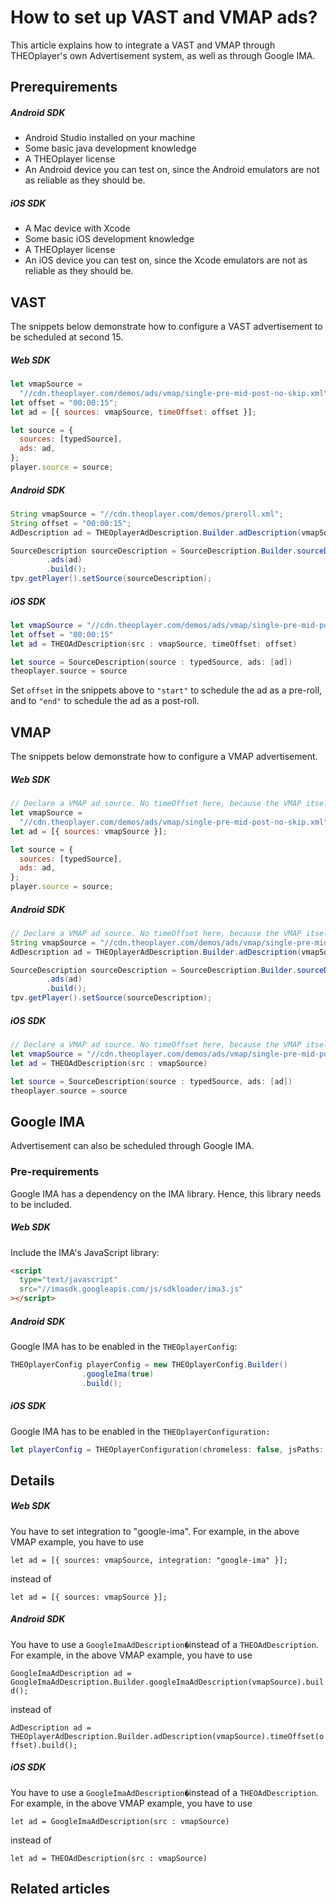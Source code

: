 # How to set up VAST and VMAP ads?

This article explains how to integrate a VAST and VMAP through THEOplayer's own Advertisement system, as well as through Google IMA.

## Prerequirements

##### Android SDK

- Android Studio installed on your machine
- Some basic java development knowledge
- A THEOplayer license
- An Android device you can test on, since the Android emulators are not as reliable as they should be.

##### iOS SDK

- A Mac device with Xcode
- Some basic iOS development knowledge
- A THEOplayer license
- An iOS device you can test on, since the Xcode emulators are not as reliable as they should be.

## VAST

The snippets below demonstrate how to configure a VAST advertisement to be scheduled at second 15.

##### Web SDK

```js
let vmapSource =
  "//cdn.theoplayer.com/demos/ads/vmap/single-pre-mid-post-no-skip.xml";
let offset = "00:00:15";
let ad = [{ sources: vmapSource, timeOffset: offset }];

let source = {
  sources: [typedSource],
  ads: ad,
};
player.source = source;
```

##### Android SDK

```java
String vmapSource = "//cdn.theoplayer.com/demos/preroll.xml";
String offset = "00:00:15";
AdDescription ad = THEOplayerAdDescription.Builder.adDescription(vmapSource).timeOffset(offset).build();

SourceDescription sourceDescription = SourceDescription.Builder.sourceDescription(typedSource)
        .ads(ad)
        .build();
tpv.getPlayer().setSource(sourceDescription);
```

##### iOS SDK

```swift
let vmapSource = "//cdn.theoplayer.com/demos/ads/vmap/single-pre-mid-post-no-skip.xml"
let offset = "00:00:15"
let ad = THEOAdDescription(src : vmapSource, timeOffset: offset)

let source = SourceDescription(source : typedSource, ads: [ad])
theoplayer.source = source
```

Set `offset` in the snippets above to `"start"` to schedule the ad as a pre-roll, and to `"end"` to schedule the ad as a post-roll.

## VMAP

The snippets below demonstrate how to configure a VMAP advertisement.

##### Web SDK

```js
// Declare a VMAP ad source. No timeOffset here, because the VMAP itself arranges this.
let vmapSource =
  "//cdn.theoplayer.com/demos/ads/vmap/single-pre-mid-post-no-skip.xml";
let ad = [{ sources: vmapSource }];

let source = {
  sources: [typedSource],
  ads: ad,
};
player.source = source;
```

##### Android SDK

```java
// Declare a VMAP ad source. No timeOffset here, because the VMAP itself arranges this.
String vmapSource = "//cdn.theoplayer.com/demos/ads/vmap/single-pre-mid-post-no-skip.xml";
AdDescription ad = THEOplayerAdDescription.Builder.adDescription(vmapSource).build();

SourceDescription sourceDescription = SourceDescription.Builder.sourceDescription(typedSource)
        .ads(ad)
        .build();
tpv.getPlayer().setSource(sourceDescription);
```

##### iOS SDK

```swift
// Declare a VMAP ad source. No timeOffset here, because the VMAP itself arranges this.
let vmapSource = "//cdn.theoplayer.com/demos/ads/vmap/single-pre-mid-post-no-skip.xml"
let ad = THEOAdDescription(src : vmapSource)

let source = SourceDescription(source : typedSource, ads: [ad])
theoplayer.source = source
```

## Google IMA

Advertisement can also be scheduled through Google IMA.

### Pre-requirements

Google IMA has a dependency on the IMA library. Hence, this library needs to be included.

##### Web SDK

Include the IMA's JavaScript library:

```html
<script
  type="text/javascript"
  src="//imasdk.googleapis.com/js/sdkloader/ima3.js"
></script>
```

##### Android SDK

Google IMA has to be enabled in the `THEOplayerConfig`:

```java
THEOplayerConfig playerConfig = new THEOplayerConfig.Builder()
                .googleIma(true)
                .build();
```

##### iOS SDK

Google IMA has to be enabled in the `THEOplayerConfiguration:`

```swift
let playerConfig = THEOplayerConfiguration(chromeless: false, jsPaths: [], googleIMA: true, analytics : [])
```

## Details

##### Web SDK

You have to set integration to "google-ima". For example, in the above VMAP example, you have to use

`let ad = [{ sources: vmapSource, integration: "google-ima" }];`

instead of

`let ad = [{ sources: vmapSource }];`

##### Android SDK

You have to use a `GoogleImaAdDescription�`instead of a `THEOAdDescription`. For example, in the above VMAP example, you have to use

`GoogleImaAdDescription ad = GoogleImaAdDescription.Builder.googleImaAdDescription(vmapSource).build();`

instead of

`AdDescription ad = THEOplayerAdDescription.Builder.adDescription(vmapSource).timeOffset(offset).build();`

##### iOS SDK

You have to use a `GoogleImaAdDescription�`instead of a `THEOAdDescription`. For example, in the above VMAP example, you have to use

`let ad = GoogleImaAdDescription(src : vmapSource)`

instead of

`let ad = THEOAdDescription(src : vmapSource)`

## Related articles
